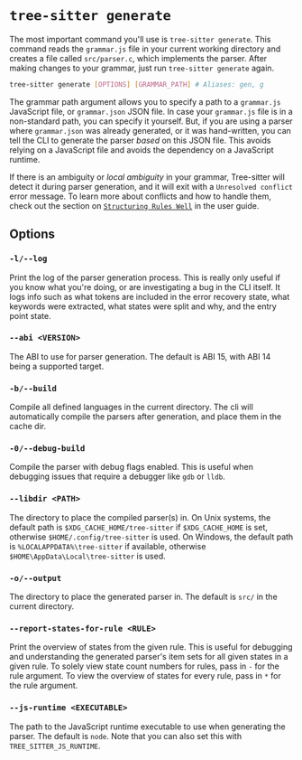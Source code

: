 # `tree-sitter generate`

The most important command you'll use is `tree-sitter generate`. This command reads the `grammar.js` file in your current
working directory and creates a file called `src/parser.c`, which implements the parser. After making changes to your grammar,
just run `tree-sitter generate` again.

```bash
tree-sitter generate [OPTIONS] [GRAMMAR_PATH] # Aliases: gen, g
```

The grammar path argument allows you to specify a path to a `grammar.js` JavaScript file, or `grammar.json` JSON file.
In case your `grammar.js` file is in a non-standard path, you can specify it yourself. But, if you are using a parser
where `grammar.json` was already generated, or it was hand-written, you can tell the CLI to generate the parser *based*
on this JSON file. This avoids relying on a JavaScript file and avoids the dependency on a JavaScript runtime.

If there is an ambiguity or *local ambiguity* in your grammar, Tree-sitter will detect it during parser generation, and
it will exit with a `Unresolved conflict` error message. To learn more about conflicts and how to handle them, check out
the section on [`Structuring Rules Well`](../creating-parsers/3-writing-the-grammar.md#structuring-rules-well)
in the user guide.

## Options

### `-l/--log`

Print the log of the parser generation process. This is really only useful if you know what you're doing, or are investigating
a bug in the CLI itself. It logs info such as what tokens are included in the error recovery state,
what keywords were extracted, what states were split and why, and the entry point state.

### `--abi <VERSION>`

The ABI to use for parser generation. The default is ABI 15, with ABI 14 being a supported target.

### `-b/--build`

Compile all defined languages in the current directory. The cli will automatically compile the parsers after generation,
and place them in the cache dir.

### `-0/--debug-build`

Compile the parser with debug flags enabled. This is useful when debugging issues that require a debugger like `gdb` or `lldb`.

### `--libdir <PATH>`

The directory to place the compiled parser(s) in.
On Unix systems, the default path is `$XDG_CACHE_HOME/tree-sitter` if `$XDG_CACHE_HOME` is set,
otherwise `$HOME/.config/tree-sitter` is used. On Windows, the default path is `%LOCALAPPDATA%\tree-sitter` if available,
otherwise `$HOME\AppData\Local\tree-sitter` is used.

### `-o/--output`

The directory to place the generated parser in. The default is `src/` in the current directory.

### `--report-states-for-rule <RULE>`

Print the overview of states from the given rule. This is useful for debugging and understanding the generated parser's
item sets for all given states in a given rule. To solely view state count numbers for rules, pass in `-` for the rule argument.
To view the overview of states for every rule, pass in `*` for the rule argument.

### `--js-runtime <EXECUTABLE>`

The path to the JavaScript runtime executable to use when generating the parser. The default is `node`.
Note that you can also set this with `TREE_SITTER_JS_RUNTIME`.
